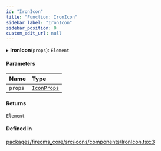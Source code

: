 ```yaml
---
id: "IronIcon"
title: "Function: IronIcon"
sidebar_label: "IronIcon"
sidebar_position: 0
custom_edit_url: null
---
```


▸ **IronIcon**(`props`): `Element`

#### Parameters

| Name | Type |
| :------ | :------ |
| `props` | [`IconProps`](../types/IconProps.md) |

#### Returns

`Element`

#### Defined in

[packages/firecms_core/src/icons/components/IronIcon.tsx:3](https://github.com/FireCMSco/firecms/blob/d45f3739/packages/firecms_core/src/icons/components/IronIcon.tsx#L3)
